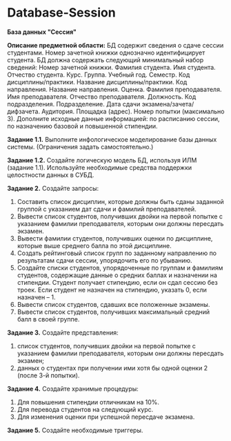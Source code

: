 # Database-Session
<b>База данных "Сессия"</b>

<b>Описание предметной области:</b> БД содержит сведения о сдаче сессии студентами. Номер зачетной книжки однозначно идентифицирует студента. 
БД должна содержать следующий минимальный набор сведений: Номер зачетной книжки. Фамилия студента. Имя студента. Отчество студента. Курс. Группа. Учебный год. Семестр. Код дисциплины/практики. Название дисциплины/практики. Код направления. Название направления. Оценка. Фамилия преподавателя. Имя преподавателя. Отчество преподавателя.  Должность. Код подразделения. Подразделение. Дата сдачи экзамена/зачета/дифзачета. Аудитория. Площадка (адрес). Номер попытки (максимально 3).
Дополните исходные данные информацией: по расписанию сессии, по назначению базовой и повышенной стипендии. 

<b>Задание 1.1.</b>  Выполните инфологическое моделирование базы данных системы. (Ограничения задать самостоятельно.) 

<b>Задание 1.2.</b> Создайте логическую модель БД, используя ИЛМ (задание 1.1).  Используйте необходимые средства поддержки целостности данных в СУБД. 


<b>Задание 2.</b> Создайте запросы:
<ol>
<li>Составить список дисциплин, которые должны быть сданы заданной группой с указанием дат сдачи и фамилий преподавателей.</li>
<li>Вывести список студентов, получивших двойки на первой попытке с указанием фамилии преподавателя, которым они должны пересдать экзамен.</li> 
<li>Вывести фамилии студентов, получивших оценки по дисциплине, которые выше среднего балла по этой дисциплине.</li>
<li>Создать рейтинговый список групп по заданному направлению по результатам сдачи сессии, упорядочить его по убыванию.</li>
<li>Создайте списки студентов, упорядоченные по группам и фамилиям студентов, содержащие данные о средних баллах и назначении на стипендии. Студент получает стипендию, если он сдал сессию без троек.  Если студент не назначен на стипендию, указать 0, если назначен – 1.</li>
<li>Вывести список студентов, сдавших все положенные экзамены.</li>
<li>Вывести список студентов, получивших максимальный средний балл в своей группе.</li>
</ol>

<b>Задание 3.</b> Создайте представления:
<ol>
<li>список студентов, получивших двойки на первой попытке с указанием фамилии преподавателя, которым они должны пересдать экзамен;</li>
<li>данных о студентах при получении ими хотя бы одной оценки 2 (после 3-й попытки). </li>
</ol>

<b>Задание 4.</b> Создайте хранимые процедуры: 
<ol>
<li>Для повышения стипендии отличникам на 10%. </li>
<li>Для перевода студентов на следующий курс.</li>
<li>Для изменения оценки при успешной пересдаче экзамена. </li>
</ol>
<b>Задание 5.</b> Создайте необходимые триггеры. 
